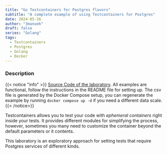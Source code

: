 ```yaml
---
title: "Go Testcontainers for Postgres flavors"
subtitle: "A complete example of using Testcontainers for Postgres"
date: 2024-05-26
author: "3manuek"
draft: false
series: "Golang"
tags:
  - Testcontainers
  - Postgres
  - Golang
  - Docker
---
```



### Description


{{< notice "info" >}}
[Source Code of the laboratory](https://github.com/3manuek/pgtestcontainers). 
All examples are functional, follow the instructions in the README file for setting up.
The csv file is generated by the Docker Compose setup, you can regenerate the example
by running `docker compose up -d` if you need a different data scale.
{{< /notice>}}

Testcontainers allows you to test your code with _ephemeral containers_ right inside your tests. 
It provides different modules for simplifying the process, however, sometimes you many need 
to customize the container beyond the default parameters or it contents.


This laboratory is an exploratory approach for setting tests that require Postgres services of different kinds.


